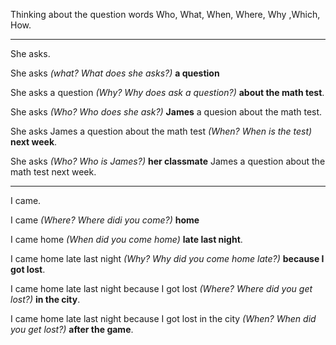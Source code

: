 Thinking about the question words Who, What, When, Where, Why ,Which, How. 

--------------------------------------------

She asks.

She asks *(what? What does she asks?)* **a question**

She asks a question *(Why? Why does ask a question?)* **about the math test**.

She asks *(Who? Who does she ask?)* **James** a quesion about the math test.

She asks James a question about the math test *(When? When is the test)* **next week**.

She asks *(Who? Who is James?)*  **her classmate**  James a question about the math test next week.

--------------------------------------------

I came.

I came *(Where? Where didi you come?)* **home**
  
I came home *(When did you come home)*  **late last night**.

I came home late last night *(Why? Why did you come home late?)* **because I got lost**.

I came home late last night because I got lost *(Where? Where did you get lost?)*  **in the city**.

I came home late last night because I got lost in the city *(When? When did you get lost?)*  **after the game**.


